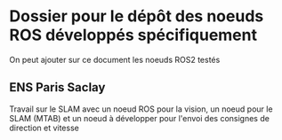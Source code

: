 # Dossier pour le dépôt des noeuds ROS développés spécifiquement

On peut ajouter sur ce document les noeuds ROS2 testés

## ENS Paris Saclay
Travail sur le SLAM avec un noeud ROS pour la vision, un noeud pour le SLAM (MTAB) et un noeud à développer pour l'envoi des consignes de direction et vitesse
